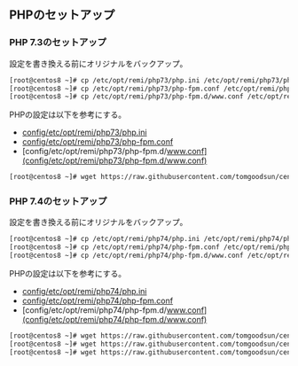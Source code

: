 ## PHPのセットアップ

### PHP 7.3のセットアップ

設定を書き換える前にオリジナルをバックアップ。

```bash
[root@centos8 ~]# cp /etc/opt/remi/php73/php.ini /etc/opt/remi/php73/php.ini.orig
[root@centos8 ~]# cp /etc/opt/remi/php73/php-fpm.conf /etc/opt/remi/php73/php-fpm.conf.orig
[root@centos8 ~]# cp /etc/opt/remi/php73/php-fpm.d/www.conf /etc/opt/remi/php73/php-fpm.d/www.conf

```

PHPの設定は以下を参考にする。
- [config/etc/opt/remi/php73/php.ini](config/etc/opt/remi/php73/php.ini)
- [config/etc/opt/remi/php73/php-fpm.conf](config/etc/opt/remi/php73/php-fpm.conf)
- [config/etc/opt/remi/php73/php-fpm.d/www.conf](config/etc/opt/remi/php73/php-fpm.d/www.conf)

```bash
[root@centos8 ~]# wget https://raw.githubusercontent.com/tomgoodsun/centos8_lamp_configs/master/config/etc/opt/remi/php73/php.ini -O /etc/opt/remi/php73/php.ini
```

### PHP 7.4のセットアップ

設定を書き換える前にオリジナルをバックアップ。

```bash
[root@centos8 ~]# cp /etc/opt/remi/php74/php.ini /etc/opt/remi/php74/php.ini.orig
[root@centos8 ~]# cp /etc/opt/remi/php74/php-fpm.conf /etc/opt/remi/php74/php-fpm.conf.orig
[root@centos8 ~]# cp /etc/opt/remi/php74/php-fpm.d/www.conf /etc/opt/remi/php74/php-fpm.d/www.conf
```

PHPの設定は以下を参考にする。
- [config/etc/opt/remi/php74/php.ini](config/etc/opt/remi/php74/php.ini)
- [config/etc/opt/remi/php74/php-fpm.conf](config/etc/opt/remi/php74/php-fpm.conf)
- [config/etc/opt/remi/php74/php-fpm.d/www.conf](config/etc/opt/remi/php74/php-fpm.d/www.conf)

```bash
[root@centos8 ~]# wget https://raw.githubusercontent.com/tomgoodsun/centos8_lamp_configs/master/config/etc/opt/remi/php74/php.ini -O /etc/opt/remi/php74/php.ini
[root@centos8 ~]# wget https://raw.githubusercontent.com/tomgoodsun/centos8_lamp_configs/master/config/etc/opt/remi/php74/php-fpm.conf -O /etc/opt/remi/php74/php-fpm.conf
[root@centos8 ~]# wget https://raw.githubusercontent.com/tomgoodsun/centos8_lamp_configs/master/config/etc/opt/remi/php74/php-fpm.d/www.conf -O /etc/opt/remi/php74/php-fpm.d/www.conf
```
